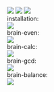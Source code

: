 <a href="https://codeclimate.com/github/andreiyastrzhembski/project-lvl1-s328/maintainability"><img src="https://api.codeclimate.com/v1/badges/59f03761b21cbf3b65c1/maintainability" /></a>
<a href="https://codeclimate.com/github/andreiyastrzhembski/project-lvl1-s328/test_coverage"><img src="https://api.codeclimate.com/v1/badges/59f03761b21cbf3b65c1/test_coverage" /></a>
<a href="https://travis-ci.org/andreiyastrzhembski/project-lvl1-s328"><img src="https://travis-ci.org/andreiyastrzhembski/project-lvl1-s328.svg?branch=master"></a>
<br>installation:<br>
<a href="https://asciinema.org/a/szCnziRdpcgv7Wyx7bjCVRpg4" target="_blank"><img src="https://asciinema.org/a/szCnziRdpcgv7Wyx7bjCVRpg4.png" /></a>
<br>brain-even:<br>
<a href="https://asciinema.org/a/KhBx2WDyWvayM46ZtdIJhtVXm" target="_blank"><img src="https://asciinema.org/a/KhBx2WDyWvayM46ZtdIJhtVXm.png" /></a>
<br>brain-calc:<br>
<a href="https://asciinema.org/a/mn4w9O2tmjQWPM9u28ff3IKlI" target="_blank"><img src="https://asciinema.org/a/mn4w9O2tmjQWPM9u28ff3IKlI.png" /></a>
<br>brain-gcd:<br>
<a href="https://asciinema.org/a/HI47oBOiOnkDUaDbPR9oU6Uqz" target="_blank"><img src="https://asciinema.org/a/HI47oBOiOnkDUaDbPR9oU6Uqz.png" /></a>
<br>brain-balance:<br>
<a href="https://asciinema.org/a/JshPWCIJAT0iRgGFahnIMmeZp" target="_blank"><img src="https://asciinema.org/a/JshPWCIJAT0iRgGFahnIMmeZp.png" /></a>